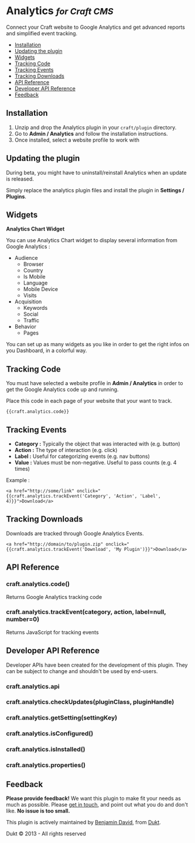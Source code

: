 # Analytics <small>_for Craft CMS_</small>

Connect your Craft website to Google Analytics and get advanced reports and simplified event tracking.

- [Installation](#install)
- [Updating the plugin](#update)
- [Widgets](#widgets)
- [Tracking Code](#code)
- [Tracking Events](#track-events)
- [Tracking Downloads](#track-downloads)
- [API Reference](#api)
- [Developer API Reference](#developer-api)
- [Feedback](#feedback)


<a id="install"></a>
## Installation

1. Unzip and drop the Analytics plugin in your `craft/plugin` directory.
2. Go to **Admin / Analytics** and follow the installation instructions.
3. Once installed, select a website profile to work with


<a id="update"></a>
## Updating the plugin

During beta, you might have to uninstall/reinstall Analytics when an update is released.

Simply replace the analytics plugin files and install the plugin in **Settings / Plugins**.

<a id="widgets"></a>
## Widgets

**Analytics Chart Widget**

You can use Analytics Chart widget to display several information from Google Analytics :

- Audience
	- Browser
	- Country
	- Is Mobile
	- Language
	- Mobile Device
	- Visits
- Acquisition
	- Keywords
	- Social
	- Traffic
- Behavior
	- Pages

You can set up as many widgets as you like in order to get the right infos on you Dashboard, in a colorful way.

<a id="code"></a>
## Tracking Code

You must have selected a website profile in **Admin / Analytics** in order to get the Google Analytics code up and running.

Place this code in each page of your website that your want to track.

    {{craft.analytics.code}}

<a id="track-events"></a>
## Tracking Events

- **Category :** Typically the object that was interacted with (e.g. button)
- **Action :** The type of interaction (e.g. click)
- **Label :** Useful for categorizing events (e.g. nav buttons)
- **Value :** Values must be non-negative. Useful to pass counts (e.g. 4 times)

Example :

    <a href="http://some/link" onclick="{{craft.analytics.trackEvent('Category', 'Action', 'Label', 4)}}">Download</a>


<a id="track-downloads"></a>
## Tracking Downloads

Downloads are tracked through Google Analytics Events.

    <a href="http://domain/to/plugin.zip" onclick="{{craft.analytics.trackEvent('Download', 'My Plugin')}}">Download</a>


<a id="api"></a>
## API Reference

### craft.analytics.code()
Returns Google Analytics tracking code

### craft.analytics.trackEvent(category, action, label=null, number=0)
Returns JavaScript for tracking events

<a id="developer-api"></a>
## Developer API Reference

Developer APIs have been created for the development of this plugin. They can be subject to change and shouldn't be used by end-users.

### craft.analytics.api
### craft.analytics.checkUpdates(pluginClass, pluginHandle)
### craft.analytics.getSetting(settingKey)
### craft.analytics.isConfigured()
### craft.analytics.isInstalled()
### craft.analytics.properties()

<a id="feedback"></a>
## Feedback

**Please provide feedback!** We want this plugin to make fit your needs as much as possible.
Please [get in touch](mailto:hello@dukt.net), and point out what you do and don't like. **No issue is too small.**

This plugin is actively maintained by [Benjamin David](https://github.com/benjamindavid), from [Dukt](http://dukt.net/).

Dukt © 2013 - All rights reserved